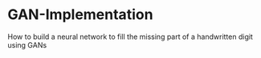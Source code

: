 # GAN-Implementation
How to build a neural network to fill the missing part of a handwritten digit using GANs
